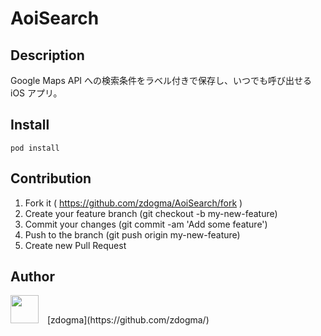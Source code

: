 AoiSearch
===

## Description
Google Maps API への検索条件をラベル付きで保存し、いつでも呼び出せる iOS アプリ。

## Install
```
pod install
```

## Contribution
1. Fork it ( https://github.com/zdogma/AoiSearch/fork )
2. Create your feature branch (git checkout -b my-new-feature)
3. Commit your changes (git commit -am 'Add some feature')
4. Push to the branch (git push origin my-new-feature)
5. Create new Pull Request

## Author
<img src="https://avatars3.githubusercontent.com/u/1973683?v=3&s=460" width="45px;" style="margin-right: 10px;">
[zdogma](https://github.com/zdogma/)
